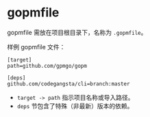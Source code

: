 gopmfile
====

gopmfile 需放在项目根目录下，名称为 `.gopmfile`。

样例 gopmfile 文件：

	[target]
	path=github.com/gpmgo/gopm
	
	[deps]
	github.com/codegangsta/cli=branch:master

- `target -> path` 指示项目名称或导入路径。
- `deps` 节包含了特殊（非最新）版本的依赖。